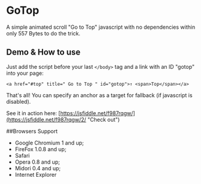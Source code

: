 # GoTop
A simple animated scroll "Go to Top" javascript with no dependencies within only 557 Bytes to do the trick.

## Demo & How to use

Just add the script before your last `</body>` tag and a link with an ID "gotop" into your page:

    <a href="#top" title=" Go to Top " id="gotop">↑ <span>Top</span></a>

That's all!
You can specify an anchor as a target for fallback (if javascript is disabled).

See it in action here: [https://jsfiddle.net/f987rqgw/](https://jsfiddle.net/f987rqgw/2/ "Check out")

##Browsers Support

* Google Chromium 1 and up;
* FireFox 1.0.8 and up;
* Safari
* Opera 0.8 and up;
* Midori 0.4 and up;
* Internet Explorer
